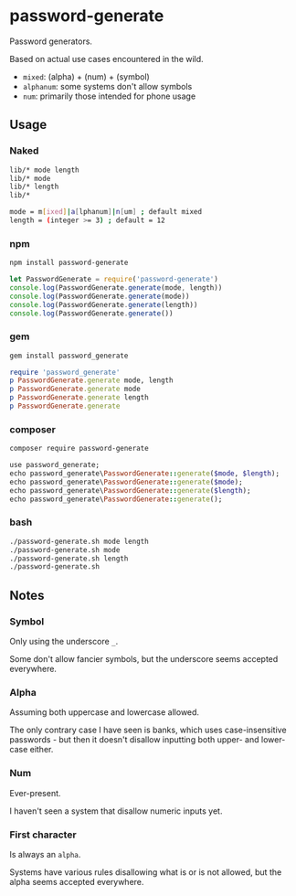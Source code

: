 # password-generate

Password generators.

Based on actual use cases encountered in the wild.

* `mixed`: (alpha) + (num) + (symbol)
* `alphanum`: some systems don't allow symbols
* `num`: primarily those intended for phone usage

## Usage

### Naked

```sh
lib/* mode length
lib/* mode
lib/* length
lib/*

mode = m[ixed]|a[lphanum]|n[um] ; default mixed
length = (integer >= 3) ; default = 12
```

### npm

```sh
npm install password-generate
```

```javascript
let PasswordGenerate = require('password-generate')
console.log(PasswordGenerate.generate(mode, length))
console.log(PasswordGenerate.generate(mode))
console.log(PasswordGenerate.generate(length))
console.log(PasswordGenerate.generate())
```

### gem

```sh
gem install password_generate
```

```ruby
require 'password_generate'
p PasswordGenerate.generate mode, length
p PasswordGenerate.generate mode
p PasswordGenerate.generate length
p PasswordGenerate.generate
```

### composer

```sh
composer require password-generate
```

```ruby
use password_generate;
echo password_generate\PasswordGenerate::generate($mode, $length);
echo password_generate\PasswordGenerate::generate($mode);
echo password_generate\PasswordGenerate::generate($length);
echo password_generate\PasswordGenerate::generate();
```

### bash

```sh
./password-generate.sh mode length
./password-generate.sh mode
./password-generate.sh length
./password-generate.sh
```

## Notes

### Symbol

Only using the underscore `_`.

Some don't allow fancier symbols,
but the underscore seems accepted everywhere.

### Alpha

Assuming both uppercase and lowercase allowed.

The only contrary case I have seen is banks,
which uses case-insensitive passwords -
but then it doesn't disallow inputting both upper- and lower- case either.

### Num

Ever-present.

I haven't seen a system that disallow numeric inputs yet.

### First character

Is always an `alpha`.

Systems have various rules disallowing what is or is not allowed,
but the alpha seems accepted everywhere.
